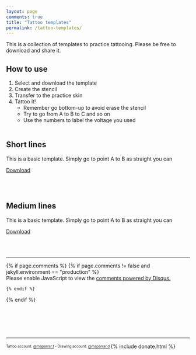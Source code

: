 ```yaml
---
layout: page
comments: true
title: "Tattoo templates"
permalink: /tattoo-templates/
---
```


This is a collection of templates to practice tattooing. Please be free to download and share it.


## How to use
1. Select and download the template
2. Create the stencil
3. Transfer to the practice skin
4. Tattoo it!
    - Remember go bottom-up to avoid erase the stencil
    - Try to go from A to B to C and so on
    - Use the numbers to label the voltage you used 
<br><br>

## Short lines
This is a basic template. Simply go to point A to B as straight you can
<!-- <iframe src="/resources/files/short_lines.pdf" width="100%" height="1000px"></iframe> -->
<object data="/resources/files/short_lines.pdf" width="100%" height="1000px">
    <p><a href="/resources/files/short_lines.pdf">Download</a></p>
</object>
<br><br>

## Medium lines
This is a basic template. Simply go to point A to B as straight you can
<object data="/resources/files/medium_lines.pdf" width="100%" height="1000px">
    <p><a href="/resources/files/medium_lines.pdf">Download</a></p>
</object>
<br><br>

<!--
short lines
medium lines
long lines
long lines with pause
short curves
medium curves
long curves
long curves with pause
small gradients
large gradients

líneas cortas
líneas medianas
líneas largas
líneas largas con pausa
curvas cortas
curvas medianas
curvas largas
curvas largas con pausa
degradados pequeños
degradados grandes
-->

<hr>
{% if page.comments %}
    {% if page.comments != false and jekyll.environment == "production" %}

<div id="disqus_thread"></div>
<script>
    var disqus_config = function () {
        this.page.url = 'https://maparrar.me/tattoo-templates/';
        this.page.identifier = 'tattoo-templates';
    };
    (function() { // DON'T EDIT BELOW THIS LINE
        var d = document, s = d.createElement('script');
        s.src = 'https://maparrar.disqus.com/embed.js';
        s.setAttribute('data-timestamp', +new Date());
        (d.head || d.body).appendChild(s);
    })();
</script>
<noscript>Please enable JavaScript to view the <a href="https://disqus.com/?ref_noscript">comments powered by Disqus.</a></noscript>
                        
    {% endif %}                 
{% endif %}


<br><br><br><br>
<hr>
<sub><sup>
    Tattoo account: <a href="https://www.instagram.com/maparrar.t/" target="_blank">@maparrar.t</a> - 
    Drawing account: <a href="https://www.instagram.com/maparrar.d/" target="_blank">@maparrar.d</a>
</sup></sub>
{% include donate.html %}

